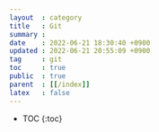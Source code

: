 ```yaml
---
layout  : category
title   : Git
summary : 
date    : 2022-06-21 18:30:40 +0900
updated : 2022-06-21 20:55:09 +0900
tag     : git
toc     : true
public  : true
parent  : [[/index]]
latex   : false
---
```

* TOC
  {:toc}

